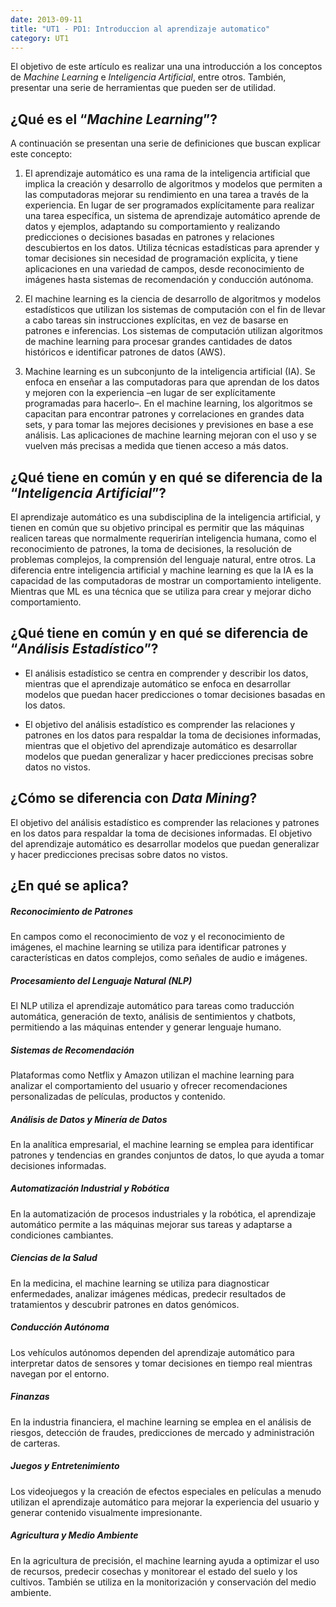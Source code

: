 ```yaml
---
date: 2013-09-11
title: "UT1 - PD1: Introduccion al aprendizaje automatico"
category: UT1
---
```


El objetivo de este artículo es realizar una una introducción a los conceptos de *Machine Learning* e *Inteligencia Artificial*, entre otros. También, presentar una serie de herramientas que pueden ser de utilidad.

## ¿Qué es el “*Machine Learning*”?
A continuación se presentan una serie de definiciones que buscan explicar este concepto:

1. El aprendizaje automático es una rama de la inteligencia artificial que implica la creación y desarrollo de algoritmos y modelos que permiten a las computadoras mejorar su rendimiento en una tarea a través de la experiencia. En lugar de ser programados explícitamente para realizar una tarea específica, un sistema de aprendizaje automático aprende de datos y ejemplos, adaptando su comportamiento y realizando predicciones o decisiones basadas en patrones y relaciones descubiertos en los datos. Utiliza técnicas estadísticas para aprender y tomar decisiones sin necesidad de programación explícita, y tiene aplicaciones en una variedad de campos, desde reconocimiento de imágenes hasta sistemas de recomendación y conducción autónoma.

2. El machine learning es la ciencia de desarrollo de algoritmos y modelos estadísticos que utilizan los sistemas de computación con el fin de llevar a cabo tareas sin instrucciones explícitas, en vez de basarse en patrones e inferencias. Los sistemas de computación utilizan algoritmos de machine learning para procesar grandes cantidades de datos históricos e identificar patrones de datos (AWS).

3. Machine learning es un subconjunto de la inteligencia artificial (IA). Se enfoca en enseñar a las computadoras para que aprendan de los datos y mejoren con la experiencia –en lugar de ser explícitamente programadas para hacerlo–. En el machine learning, los algoritmos se capacitan para encontrar patrones y correlaciones en grandes data sets, y para tomar las mejores decisiones y previsiones en base a ese análisis. Las aplicaciones de machine learning mejoran con el uso y se vuelven más precisas a medida que tienen acceso a más datos.

## ¿Qué tiene en común y en qué se diferencia de la “*Inteligencia Artificial*”?
El aprendizaje automático es una subdisciplina de la inteligencia artificial, y tienen en común que su objetivo principal es permitir que las máquinas realicen tareas que normalmente requerirían inteligencia humana, como el reconocimiento de patrones, la toma de decisiones, la resolución de problemas complejos, la comprensión del lenguaje natural, entre otros.
La diferencia entre inteligencia artificial y machine learning es que la IA es la capacidad de las computadoras de mostrar un comportamiento inteligente. Mientras que ML es una técnica que se utiliza para crear y mejorar dicho comportamiento.

## ¿Qué tiene en común y en qué se diferencia de “*Análisis Estadístico*”?
- El análisis estadístico se centra en comprender y describir los datos, mientras que el aprendizaje automático se enfoca en desarrollar modelos que puedan hacer predicciones o tomar decisiones basadas en los datos.

- El objetivo del análisis estadístico es comprender las relaciones y patrones en los datos para respaldar la toma de decisiones informadas, mientras que el objetivo del aprendizaje automático es desarrollar modelos que puedan generalizar y hacer predicciones precisas sobre datos no vistos.

## ¿Cómo se diferencia con *Data Mining*?
El objetivo del análisis estadístico es comprender las relaciones y patrones en los datos para respaldar la toma de decisiones informadas. El objetivo del aprendizaje automático es desarrollar modelos que puedan generalizar y hacer predicciones precisas sobre datos no vistos.

## ¿En qué se aplica?
##### Reconocimiento de Patrones
En campos como el reconocimiento de voz y el reconocimiento de imágenes, el machine learning se utiliza para identificar patrones y características en datos complejos, como señales de audio e imágenes.

##### Procesamiento del Lenguaje Natural (NLP)
El NLP utiliza el aprendizaje automático para tareas como traducción automática, generación de texto, análisis de sentimientos y chatbots, permitiendo a las máquinas entender y generar lenguaje humano.

##### Sistemas de Recomendación
Plataformas como Netflix y Amazon utilizan el machine learning para analizar el comportamiento del usuario y ofrecer recomendaciones personalizadas de películas, productos y contenido.

##### Análisis de Datos y Minería de Datos
En la analítica empresarial, el machine learning se emplea para identificar patrones y tendencias en grandes conjuntos de datos, lo que ayuda a tomar decisiones informadas.

##### Automatización Industrial y Robótica
En la automatización de procesos industriales y la robótica, el aprendizaje automático permite a las máquinas mejorar sus tareas y adaptarse a condiciones cambiantes.

##### Ciencias de la Salud
En la medicina, el machine learning se utiliza para diagnosticar enfermedades, analizar imágenes médicas, predecir resultados de tratamientos y descubrir patrones en datos genómicos.

##### Conducción Autónoma
Los vehículos autónomos dependen del aprendizaje automático para interpretar datos de sensores y tomar decisiones en tiempo real mientras navegan por el entorno.

##### Finanzas
En la industria financiera, el machine learning se emplea en el análisis de riesgos, detección de fraudes, predicciones de mercado y administración de carteras.

##### Juegos y Entretenimiento
Los videojuegos y la creación de efectos especiales en películas a menudo utilizan el aprendizaje automático para mejorar la experiencia del usuario y generar contenido visualmente impresionante.

##### Agricultura y Medio Ambiente
En la agricultura de precisión, el machine learning ayuda a optimizar el uso de recursos, predecir cosechas y monitorear el estado del suelo y los cultivos. También se utiliza en la monitorización y conservación del medio ambiente.